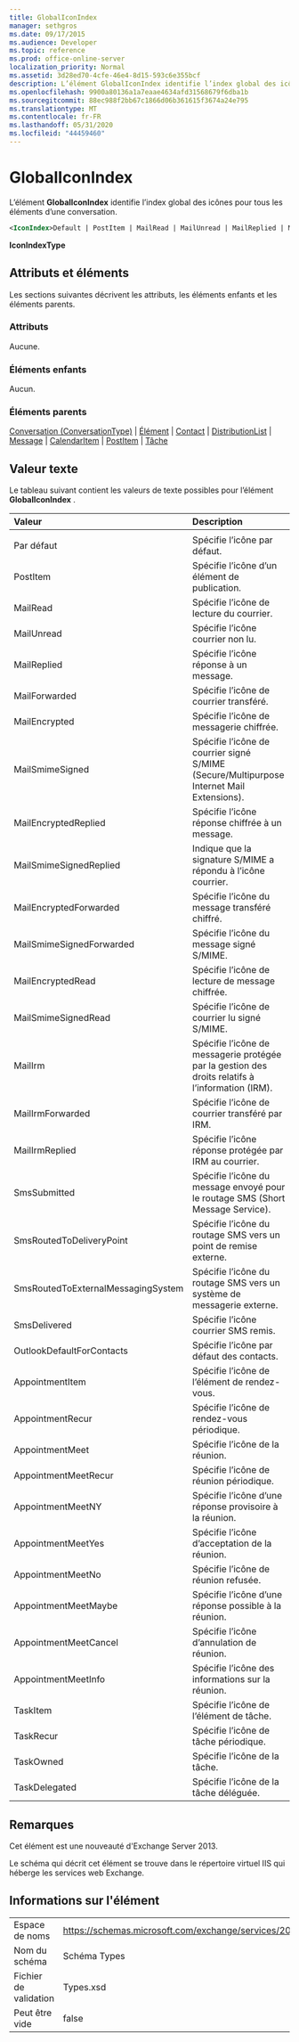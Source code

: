 ```yaml
---
title: GlobalIconIndex
manager: sethgros
ms.date: 09/17/2015
ms.audience: Developer
ms.topic: reference
ms.prod: office-online-server
localization_priority: Normal
ms.assetid: 3d28ed70-4cfe-46e4-8d15-593c6e355bcf
description: L’élément GlobalIconIndex identifie l’index global des icônes pour tous les éléments d’une conversation.
ms.openlocfilehash: 9900a80136a1a7eaae4634afd31568679f6dba1b
ms.sourcegitcommit: 88ec988f2bb67c1866d06b361615f3674a24e795
ms.translationtype: MT
ms.contentlocale: fr-FR
ms.lasthandoff: 05/31/2020
ms.locfileid: "44459460"
---
```

# <a name="globaliconindex"></a>GlobalIconIndex

L’élément **GlobalIconIndex** identifie l’index global des icônes pour tous les éléments d’une conversation. 
  
```XML
<IconIndex>Default | PostItem | MailRead | MailUnread | MailReplied | MailForwarded | MailEncrypted | MailSmimeSigned | MailEncrytedReplied | MailSmimeSignedReplied | MailEncryptedForwarded | MailSmimeSignedForwarded | MailEncryptedRead | MailSmimeSignedRead | MailIrm | MaillrmForwarded | MaillrmReplied | SmsSubmitted | SmsRoutedToDeliveryPoint | SmsRoutedToExternalMessagingSystem | SmsDelivered | OutlookDefaultForContacts | AppointmentItem | AppointmentRecur | AppointmentMeet | AppointmentMeetRecur | AppointmentMeetNY | AppointmentMeetYes | AppointmentMeetNo | AppointmentMeetMaybe | AppointmentMeetCancel | AppointmentMeetInfo | TaskItem | TaskRecur | TaskOwned | TaskDelegated</IconIndex>
```

 **IconIndexType**
## <a name="attributes-and-elements"></a>Attributs et éléments

Les sections suivantes décrivent les attributs, les éléments enfants et les éléments parents.
  
### <a name="attributes"></a>Attributs

Aucune.
  
### <a name="child-elements"></a>Éléments enfants

Aucun.
  
### <a name="parent-elements"></a>Éléments parents

[Conversation (ConversationType)](conversation-conversationtype.md)  |  [Élément](item.md)  |  [Contact](contact.md)  |  [DistributionList](distributionlist.md)  |  [Message](message-ex15websvcsotherref.md)  |  [CalendarItem](calendaritem.md)  |  [PostItem](postitem.md)  |  [Tâche](task.md)
  
## <a name="text-value"></a>Valeur texte

Le tableau suivant contient les valeurs de texte possibles pour l’élément **GlobalIconIndex** . 
  
|**Valeur**|**Description**|
|:-----|:-----|
|||
|Par défaut  <br/> |Spécifie l’icône par défaut.  <br/> |
|PostItem  <br/> |Spécifie l’icône d’un élément de publication.  <br/> |
|MailRead  <br/> |Spécifie l’icône de lecture du courrier.  <br/> |
|MailUnread  <br/> |Spécifie l’icône courrier non lu.  <br/> |
|MailReplied  <br/> |Spécifie l’icône réponse à un message.  <br/> |
|MailForwarded  <br/> |Spécifie l’icône de courrier transféré.  <br/> |
|MailEncrypted  <br/> |Spécifie l’icône de messagerie chiffrée.  <br/> |
|MailSmimeSigned  <br/> |Spécifie l’icône de courrier signé S/MIME (Secure/Multipurpose Internet Mail Extensions).  <br/> |
|MailEncryptedReplied  <br/> |Spécifie l’icône réponse chiffrée à un message.  <br/> |
|MailSmimeSignedReplied  <br/> |Indique que la signature S/MIME a répondu à l’icône courrier.  <br/> |
|MailEncryptedForwarded  <br/> |Spécifie l’icône du message transféré chiffré.  <br/> |
|MailSmimeSignedForwarded  <br/> |Spécifie l’icône du message signé S/MIME.  <br/> |
|MailEncryptedRead  <br/> |Spécifie l’icône de lecture de message chiffrée.  <br/> |
|MailSmimeSignedRead  <br/> |Spécifie l’icône de courrier lu signé S/MIME.  <br/> |
|MailIrm  <br/> |Spécifie l’icône de messagerie protégée par la gestion des droits relatifs à l’information (IRM).  <br/> |
|MailIrmForwarded  <br/> |Spécifie l’icône de courrier transféré par IRM.  <br/> |
|MailIrmReplied  <br/> |Spécifie l’icône réponse protégée par IRM au courrier.  <br/> |
|SmsSubmitted  <br/> |Spécifie l’icône du message envoyé pour le routage SMS (Short Message Service).  <br/> |
|SmsRoutedToDeliveryPoint  <br/> |Spécifie l’icône du routage SMS vers un point de remise externe.  <br/> |
|SmsRoutedToExternalMessagingSystem  <br/> |Spécifie l’icône du routage SMS vers un système de messagerie externe.  <br/> |
|SmsDelivered  <br/> |Spécifie l’icône courrier SMS remis.  <br/> |
|OutlookDefaultForContacts  <br/> |Spécifie l’icône par défaut des contacts.  <br/> |
|AppointmentItem  <br/> |Spécifie l’icône de l’élément de rendez-vous.  <br/> |
|AppointmentRecur  <br/> |Spécifie l’icône de rendez-vous périodique.  <br/> |
|AppointmentMeet  <br/> |Spécifie l’icône de la réunion.  <br/> |
|AppointmentMeetRecur  <br/> |Spécifie l’icône de réunion périodique.  <br/> |
|AppointmentMeetNY  <br/> |Spécifie l’icône d’une réponse provisoire à la réunion.  <br/> |
|AppointmentMeetYes  <br/> |Spécifie l’icône d’acceptation de la réunion.  <br/> |
|AppointmentMeetNo  <br/> |Spécifie l’icône de réunion refusée.  <br/> |
|AppointmentMeetMaybe  <br/> |Spécifie l’icône d’une réponse possible à la réunion.  <br/> |
|AppointmentMeetCancel  <br/> |Spécifie l’icône d’annulation de réunion.  <br/> |
|AppointmentMeetInfo  <br/> |Spécifie l’icône des informations sur la réunion.  <br/> |
|TaskItem  <br/> |Spécifie l’icône de l’élément de tâche.  <br/> |
|TaskRecur  <br/> |Spécifie l’icône de tâche périodique.  <br/> |
|TaskOwned  <br/> |Spécifie l’icône de la tâche.  <br/> |
|TaskDelegated  <br/> |Spécifie l’icône de la tâche déléguée.  <br/> |
   
## <a name="remarks"></a>Remarques

Cet élément est une nouveauté d'Exchange Server 2013.
  
Le schéma qui décrit cet élément se trouve dans le répertoire virtuel IIS qui héberge les services web Exchange.
  
## <a name="element-information"></a>Informations sur l'élément

|||
|:-----|:-----|
|Espace de noms  <br/> |https://schemas.microsoft.com/exchange/services/2006/types  <br/> |
|Nom du schéma  <br/> |Schéma Types  <br/> |
|Fichier de validation  <br/> |Types.xsd  <br/> |
|Peut être vide  <br/> |false  <br/> |
   

